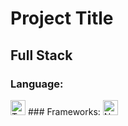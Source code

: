 # Project Title

## Full Stack

### Language:
 <img src="https://api.iconify.design/skill-icons:typescript.svg" alt="TypeScript" width="24" height="24" />
### Frameworks:
 <img src="https://api.iconify.design/skill-icons:nextjs-dark.svg" alt="Next.js" width="24" height="24" />

